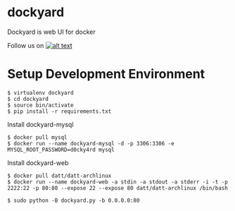 dockyard
========

Dockyard is web UI for docker

Follow us on [![alt text][1.2]][1]

Setup Development Environment
=============================

```
$ virtualenv dockyard
$ cd dockyard
$ source bin/activate
$ pip install -r requirements.txt
```

Install dockyard-mysql
```
$ docker pull mysql
$ docker run --name dockyard-mysql -d -p 3306:3306 -e MYSQL_ROOT_PASSWORD=d0cky4rd mysql
```

Install dockyard-web
```
$ docker pull datt/datt-archlinux
$ docker run --name dockyard-web -a stdin -a stdout -a stderr -i -t -p 2222:22 -p 80:80 --expose 22 --expose 80 datt/datt-archlinux /bin/bash
```

```
$ sudo python -B dockyard.py -b 0.0.0.0:80
```

[1.2]: http://i.imgur.com/wWzX9uB.png (getdockyard)
[1]: http://www.twitter.com/getdockyard
